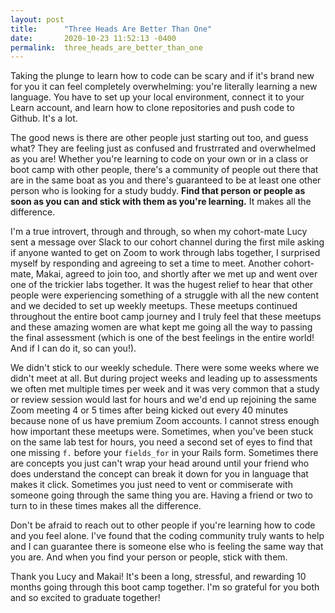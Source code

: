 ```yaml
---
layout: post
title:      "Three Heads Are Better Than One"
date:       2020-10-23 11:52:13 -0400
permalink:  three_heads_are_better_than_one
---
```



Taking the plunge to learn how to code can be scary and if it's brand new for you it can feel completely overwhelming: you're literally learning a new language. You have to set up your local environment, connect it to your Learn account, and learn how to clone repositories and push code to Github. It's a lot. 

The good news is there are other people just starting out too, and guess what? They are feeling just as confused and frustrrated and overwhelmed as you are! Whether you're learning to code on your own or in a class or boot camp with other people, there's a community of people out there that are in the same boat as you and there's guaranteed to be at least one other person who is looking for a study buddy. **Find that person or people as soon as you can and stick with them as you're learning.** It makes all the difference.

I'm a true introvert, through and through, so when my cohort-mate Lucy sent a message over Slack to our cohort channel during the first mile asking if anyone wanted to get on Zoom to work through labs together, I surprised myself by responding and agreeing to set a time to meet. Another cohort-mate, Makai, agreed to join too, and shortly after we met up and went over one of the trickier labs together. It was the hugest relief to hear that other people were experiencing something of a struggle with all the new content and we decided to set up weekly meetups. These meetups continued throughout the entire boot camp journey and I truly feel that these meetups and these amazing women are what kept me going all the way to passing the final assessment (which is one of the best feelings in the entire world! And if I can do it, so can you!).

We didn't stick to our weekly schedule. There were some weeks where we didn't meet at all. But during project weeks and leading up to assessments we often met multiple times per week and it was very common that a study or review session would last for hours and we'd end up rejoining the same Zoom meeting 4 or 5 times after being kicked out every 40 minutes because none of us have premium Zoom accounts. I cannot stress enough how important these meetups were. Sometimes, when you've been stuck on the same lab test for hours, you need a second set of eyes to find that one missing `f.` before your `fields_for` in your Rails form. Sometimes there are concepts you just can't wrap your head around until your friend who does understand the concept can break it down for you in language that makes it click. Sometimes you just need to vent or commiserate with someone going through the same thing you are. Having a friend or two to turn to in these times makes all the difference.

Don't be afraid to reach out to other people if you're learning how to code and you feel alone. I've found that the coding community truly wants to help and I can guarantee there is someone else who is feeling the same way that you are. And when you find your person or people, stick with them.

Thank you Lucy and Makai! It's been a long, stressful, and rewarding 10 months going through this boot camp together. I'm so grateful for you both and so excited to graduate together!
